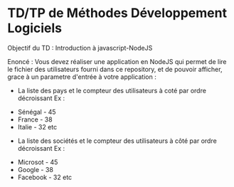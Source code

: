 # TD/TP de Méthodes Développement Logiciels

Objectif du TD : Introduction à javascript-NodeJS

Enoncé : 
Vous devez réaliser une application en NodeJS qui permet de lire le fichier des utilisateurs fourni dans ce repository, et de pouvoir afficher, grace à un parametre d'entrée à votre application : 
- La liste des pays et le compteur des utilisateurs à coté par ordre décroissant
Ex : 
* Sénégal - 45
* France - 38
* Italie - 32
etc

- La liste des sociétés et le compteur des utilisateurs à côté par ordre décroissant
Ex : 
* Microsot - 45
* Google - 38
* Facebook - 32
etc


